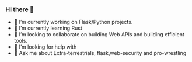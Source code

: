 ### Hi there 👋

<!--
**collinsmarra/collinsmarra** is a ✨ _special_ ✨ repository because its `README.md` (this file) appears on your GitHub profile.

Here are some ideas to get you started:
-->

- 🔭 I’m currently working on Flask/Python projects.
- 🌱 I’m currently learning Rust
- 👯 I’m looking to collaborate on building Web APIs and building efficient tools.
- 🤔 I’m looking for help with 
- 💬 Ask me about Extra-terrestrials, flask,web-security and pro-wrestling
